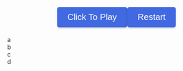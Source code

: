 <html>
<head>
  <link rel="stylesheet" href="./geo/style.css" />
  <title>GeoGuesser</title>
  <style>
    body {
      background-image: url('geo/earth.png');
      background-repeat: no-repeat;
      background-size: cover;
    }
    .button-container {
      display: flex;
      justify-content: center;
      margin-bottom: 20px;
    }
    .button {
      justify-content: center;
      align-items: center;
      background-color: #4169E1;
      color: white;
      padding: 12px 24px;
      font-size: 20px;
      border: none;
      border-radius: 5px;
      cursor: pointer;
      box-shadow: 0 2px 4px rgba(0, 0, 0, 0.2);
      transition: background-color 0.3s ease;
    }
    .button:hover {
      background-color: #6495ED;
    }
    #text {
      color: #FFFFFF;
    }
  </style>
  <script src="https://code.jquery.com/jquery-3.6.0.min.js"></script>
</head>
<body>
  <div class="button-container">
    <button class="button" id="username" onclick="promptUsername()">Click To Play</button>
    <button class="button" onclick="reloadPage()">Restart</button>
  </div>
  <div class="container">
    <div class="board" id="board">
      <div class="cell3" id="a" onclick="button('a')">a</div>
      <div class="cell3" id="b" onclick="button('b')">b</div>
      <div class="cell3" id="c" onclick="button('c')">c</div>
      <div class="cell3" id="d" onclick="button('d')">d</div>
      <div class="cell3" id="e" onclick="end()"></div> <!--smallest division-->
      <canvas class="cell3" id="bigmap"></canvas>
    </div>
    <div class="cell3" id="picture"></div>
    <div id="text"></div>
  </div>
  <script>
    let username = "";
    let avals = {
      "aa": [0,0],
      "ab": [702,0],
      "ac": [0,702],
      "ad": [702,702],
      "ba": [1404,0],
      "bb": [2106,0],
      "bc": [1404,702],
      "bd": [2106,702],
      "ca": [0,1404],
      "cb": [702,1404],
      "cc": [0,2106],
      "cd": [702,2106],
      "da": [1404,1404],
      "db": [2106,1404],
      "dc": [1404,2106],
      "dd": [2106,2106]
    };
    let places = [
      ["stoneranch", "dc", 502, 344],
      ["watertower", "ba", 456, 501],
      ["koala", "dd", 22, 456],
      ["dnhsparking", "da", 167, 293],
      ["spreckles", "ca", 439, 391],
      ["boysgirls", "dc", 427, 432],
      ["intersection", "dc", 561, 92],
      ["bball", "da", 511, 357],
      ["playground", "da", 495, 300]
    ];
    let play = 0;
    let pid1 = ""; //first square pin id to zoom out
    let pid2 = ""; // smallest square pin id
    let locx = 0; // location x value
    let locy = 0; //location y value
    let locname = "";
    let letters = ["a", "b", "c", "d"];    
    function promptUsername() {
      username = prompt("Enter your username:");
      if (username !== null && username !== "") {
        initialize(username);
      }
    }   
    function initialize(username) {
      play = 1;
      let i = 0;
      while (i < 4) {
        let val = "url('geo/" + letters[i] + ".png')";
        document.getElementById(letters[i]).className = "cell1";
        document.getElementById(letters[i]).style.backgroundImage = val;
        i += 1;
      }
      //pick random place
      let j = Math.floor(Math.random() * places.length);
      locname = places[j][0];
      let lid = places[j][1];
      locx = places[j][2] + avals[lid][0];
      locy = places[j][3] + avals[lid][1];
      document.getElementById("picture").className = "cell4";
      document.getElementById("picture").style.backgroundImage = "url('geo/" + locname + ".png')";
      document.getElementById("button").remove();
      console.log(document.getElementById("picture").style.backgroundImage);
      console.log(locname);
      console.log(lid);
      console.log(locx);
      console.log(locy);
    }    
    function button(id) {
      if (play == 0 || play == 2) {
        return;
      }
      let i = 0;
      let j = 0;
      if (document.getElementById("a").innerHTML.length == 1) {
        pid1 = document.getElementById(String(id)).innerHTML;
        console.log(pid1);
        while (i < 4) {
          document.getElementById(letters[i]).innerHTML = String(id) + letters[i];
          i += 1;
        }
        while (j < 4) {
          document.getElementById(letters[j]).style.backgroundImage = "url('geo/" + String(document.getElementById(letters[j]).innerHTML) + ".png')";
          console.log(document.getElementById(letters[j]).style.backgroundImage);
          j += 1;
        }
      } else {
        let x = document.getElementById(String(id)).innerHTML;
        pid2 = x; //pin id is set to smallest square division
        while (i < 4) {
          document.getElementById(letters[i]).className = "cell3";
          i += 1;
        }
        document.getElementById("e").className = "cell2";
        document.getElementById("e").style.backgroundImage = "url('geo/r" + x + ".png')";
      }
    }
    let points = 0;
    function end() {
      if (play == 0 || play == 2) {
        return;
      }
      play = 2;
      var eCell = document.getElementById("e");
      var eRect = eCell.getBoundingClientRect();
      var x = event.clientX - eRect.left;
      var y = event.clientY - eRect.top;
      let diffx = Math.abs(locx - (x + avals[pid2][0]));
      let diffy = Math.abs(locy - (y + avals[pid2][1]));
      let dist = Math.floor(Math.sqrt((diffx ** 2) + (diffy ** 2)) * 1.589);
      let points = calculatePoints(dist);
      console.log("distance: " + String(dist) + " meters");
      console.log("points: " + String(points));
      document.getElementById("text").innerHTML = "You were " + String(dist) + " meters from the location. Points: " + String(points);
      // Added code for sending post request to server with username and points
      document.getElementById("e").className = "cell3";
      document.getElementById("bigmap").className = "cell2";
      document.getElementById("bigmap").style.backgroundImage = "url('geo/bigmap.png')";
      let c = document.getElementById("bigmap");
      let ctx = c.getContext("2d");
      ctx.beginPath();
      ctx.moveTo(((x + avals[pid2][0]) / 9.36), ((y + avals[pid2][1])) / 18.72); //pin
      ctx.lineTo((locx / 9.36), (locy / 18.72)); //location
      ctx.strokeStyle = "#0000FF"
      ctx.stroke();
      const url = "https://ramen-kj.duckdns.org/api/geoguessr/";
      // Load games on page entry
      function create_game(){
        // Creating json for the game
        const body = {
            username: username, // Pass the username variable directly
            score: String(points)
        };
        //using the POST method
        const requestOptions = {
            method: 'POST',
            body: JSON.stringify(body),
            mode: 'cors',
            cache: 'default',
            //credentials: 'include',
            headers: {
                "content-type": "application/json",
                'Authorization': 'Bearer my-token',
            },
        };
        // URL for Create API
        // Fetch API call to the database to create a new game
        fetch(url, requestOptions)
          .then(response => {
            // trap error response from Web API
            if (response.status !== 200) {
              const errorMsg = 'Database create error: ' + response.status;
              console.log(errorMsg);
              return;
            }
            // response contains valid result
            response.json().then(data => {
                console.log(data);
            })
        })
      }  
      create_game();
    }    
    function calculatePoints(distance) {
      const basePoints = 1000;
      const maxDistance = 5000; // maximum distance for full points
      const minDistance = 100; // minimum distance for any points
      const penaltyFactor = 1.5; // factor to multiply the base points by for each meter beyond maxDistance 
      if (distance <= minDistance) {
        return basePoints;
      }
      if (distance >= maxDistance) {
        const penaltyPoints = Math.floor((distance - maxDistance) * penaltyFactor);
        return basePoints - penaltyPoints;
      }
      const range = maxDistance - minDistance;
      const scaledDistance = distance - minDistance;
      const points = basePoints - Math.floor((scaledDistance / range) * basePoints);
      return Math.floor(points / penaltyFactor);
    }   
    function unzoom() {
      if (document.getElementById("a").innerHTML.length == 1) { //if already zoomed out
        return
      }
      else if (document.getElementById("a").className == "cell3") { //if enlarged fully
        document.getElementById("e").className = "cell3"
        document.getElementById("bigmap").className = "cell3"
        let i = 0;
        while (i < 4) {
          document.getElementById(letters[i]).className = "cell1"
          i += 1
        }
        return
      }
      else {
        document.getElementById("e").className = "cell3"
        document.getElementById("bigmap").className = "cell3"
        let i = 0;
        while (i < 4) {
          document.getElementById(letters[i]).className = "cell2"
          i += 1
        }
        return
      }
    }    
    document.onkeydown = function(evt) { //escape function
      evt = evt || window.event;
      if (evt.keyCode == 27) {
          unzoom();
      } 
    };
    function reloadPage() {
      location.reload();
    }
  </script>
</body>
</html>
